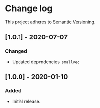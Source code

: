 # Change log

This project adheres to [Semantic Versioning](https://semver.org/spec/v2.0.0.html).

## [1.0.1] - 2020-07-07

### Changed

- Updated dependencies: `smallvec`.

## [1.0.0] - 2020-01-10

### Added

- Initial release.
